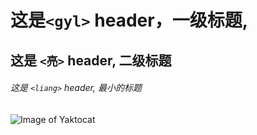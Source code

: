 # 这是`<gyl>` header，一级标题,

## 这是 `<亮>` header, 二级标题

###### 这是 `<liang>` header, 最小的标题
![Image of Yaktocat](https://octodex.github.com/images/yaktocat.png)
